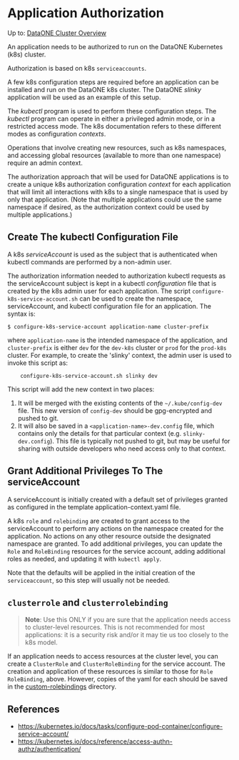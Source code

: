 # Application Authorization

Up to: [DataONE Cluster Overview](../cluster-overview.md)

An application needs to be authorized to run on the DataONE Kubernetes (k8s) cluster.

Authorization is based on k8s `serviceaccounts`.

A few k8s configuration steps are required before an application can be installed
and run on the DataONE k8s cluster. The DataONE *slinky* application will be used as an
example of this setup.

The *kubectl* program is used to perform these configuration steps. The *kubectl* program can
operate in either a privileged admin mode, or in a restricted access mode. The k8s documentation
refers to these different modes as configuration *contexts*.

Operations that involve creating new resources, such as k8s namespaces, and accessing
global resources (available to more than one namespace) require an admin context.

The authorization approach that will be used for DataONE applications is to create a unique
k8s authorization configuration *context* for each application that will limit all interactions with
k8s to a single namespace that is used by only that application. (Note that multiple applications
could use the same namespace if desired, as the authorization context could be used by multiple
applications.)

## Create The kubectl Configuration File

A k8s *serviceAccount* is used as the subject that is authenticated when kubectl commands are
performed by a non-admin user.

The authorization information needed to authorization kubectl requests as the serviceAccount
subject is kept in a kubectl *configuration*
file that is created by the k8s admin user for each application. The script
`configure-k8s-service-account.sh` can be used to create the namespace, serviceAccount, and kubectl
configuration file for an application. The syntax is:

```shell
$ configure-k8s-service-account application-name cluster-prefix
```

where `application-name` is the intended namespace of the application, and `cluster-prefix` is
either `dev` for the `dev-k8s` cluster or `prod` for the `prod-k8s` cluster.
For example, to create the 'slinky' context, the admin user is used to invoke this script as:

```shell
    configure-k8s-service-account.sh slinky dev
```
This script will add the new context in two places:

1. It will be merged with the existing contents of the `~/.kube/config-dev` file. This new version
   of `config-dev` should be gpg-encrypted and pushed to git.
2. It will also be saved in a `<application-name>-dev.config` file, which contains only the details
   for that particular context (e.g. `slinky-dev.config`). This file is typically not pushed to git,
   but may be useful for sharing with outside developers who need access only to that context.

## Grant Additional Privileges To The serviceAccount

A serviceAccount is initially created with a default set of privileges granted as configured in the
template application-context.yaml file.

A k8s `role` and `rolebinding` are created to grant access to the serviceAccount to perform any
actions on the namespace created for the application. No actions on any other resource outside
the designated namespace are granted. To add additional privileges, you can update the `Role` and
`RoleBinding` resources for the service account, adding additional roles as needed, and updating it
with `kubectl apply`.

Note that the defaults will be applied in the initial creation of the `serviceaccount`, so this step
will usually not be needed.

## `clusterrole` and `clusterrolebinding`

> **Note**: Use this ONLY if you are sure that the application needs access to cluster-level
> resources. This is not recommended for most applications: it is a security risk and/or it may tie
> us too closely to the k8s model.

If an application needs to access resources at the cluster level, you can create a `ClusterRole` and
`ClusterRoleBinding` for the service account. The creation and application of these resources is
similar to those for `Role` `RoleBinding`, above. However, copies of the yaml for each should be
saved in the [custom-rolebindings](./custom-rolebindings) directory.


## References

- https://kubernetes.io/docs/tasks/configure-pod-container/configure-service-account/
- https://kubernetes.io/docs/reference/access-authn-authz/authentication/
